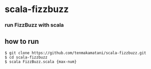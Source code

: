 # scala-fizzbuzz
### run FizzBuzz with scala
## how to run
```
$ git clone https://github.com/tenmakamatani/scala-fizzbuzz.git
$ cd scala-fizzbuzz
$ scala FizzBuzz.scala {max-num}
```